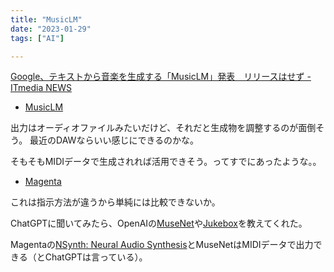 ```yaml
---
title: "MusicLM"
date: "2023-01-29"
tags: ["AI"]

---
```


[Google、テキストから音楽を生成する「MusicLM」発表　リリースはせず - ITmedia NEWS](https://www.itmedia.co.jp/news/articles/2301/28/news056.html)

- [MusicLM](https://google-research.github.io/seanet/musiclm/examples/)

出力はオーディオファイルみたいだけど、それだと生成物を調整するのが面倒そう。
最近のDAWならいい感じにできるのかな。

そもそもMIDIデータで生成されれば活用できそう。ってすでにあったような。。

- [Magenta](https://magenta.tensorflow.org/)

これは指示方法が違うから単純には比較できないか。

ChatGPTに聞いてみたら、OpenAIの[MuseNet](https://openai.com/blog/musenet/)や[Jukebox](https://openai.com/blog/jukebox/)を教えてくれた。

Magentaの[NSynth: Neural Audio Synthesis](https://magenta.tensorflow.org/nsynth)とMuseNetはMIDIデータで出力できる（とChatGPTは言っている）。
